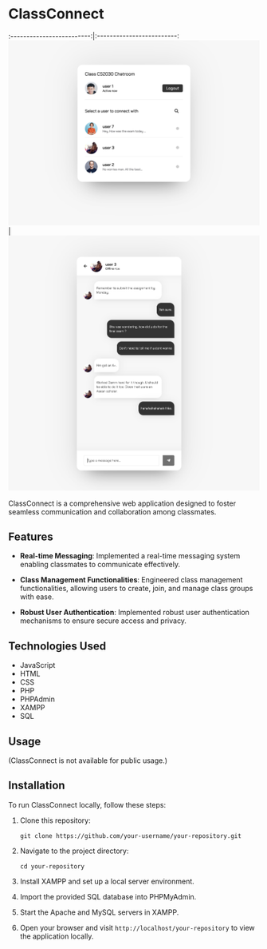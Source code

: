 # ClassConnect

:-------------------------:|:-------------------------:
![ClassConnect Screenshot 1](ClassConnect1.png) | ![ClassConnect Screenshot 2](ClassConnect2.png)


ClassConnect is a comprehensive web application designed to foster seamless communication and collaboration among classmates.

## Features

- **Real-time Messaging**: Implemented a real-time messaging system enabling classmates to communicate effectively.
  
- **Class Management Functionalities**: Engineered class management functionalities, allowing users to create, join, and manage class groups with ease.
  
- **Robust User Authentication**: Implemented robust user authentication mechanisms to ensure secure access and privacy.

## Technologies Used

- JavaScript
- HTML
- CSS
- PHP
- PHPAdmin
- XAMPP
- SQL

## Usage

(ClassConnect is not available for public usage.)

## Installation

To run ClassConnect locally, follow these steps:

1. Clone this repository:

   ```
   git clone https://github.com/your-username/your-repository.git
   ```

2. Navigate to the project directory:

   ```
   cd your-repository
   ```

3. Install XAMPP and set up a local server environment.

4. Import the provided SQL database into PHPMyAdmin.

5. Start the Apache and MySQL servers in XAMPP.

6. Open your browser and visit `http://localhost/your-repository` to view the application locally.
